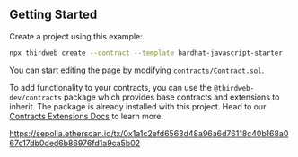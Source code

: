 ## Getting Started

Create a project using this example:

```bash
npx thirdweb create --contract --template hardhat-javascript-starter
```

You can start editing the page by modifying `contracts/Contract.sol`.

To add functionality to your contracts, you can use the `@thirdweb-dev/contracts` package which provides base contracts and extensions to inherit. The package is already installed with this project. Head to our [Contracts Extensions Docs](https://portal.thirdweb.com/contractkit) to learn more.




https://sepolia.etherscan.io/tx/0x1a1c2efd6563d48a96a6d76118c40b168a067c17db0ded6b86976fd1a9ca5b02